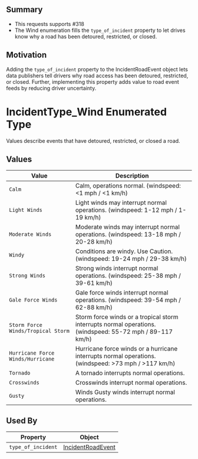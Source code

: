 ## Summary
- This requests supports #318 
- The Wind enumeration fills the `type_of_incident` property to let drives know why a road has been detoured, restricted, or closed. 

## Motivation
Adding the `type_of_incident` property to the IncidentRoadEvent object lets data publishers tell drivers why road access has been detoured, restricted, or closed. Further, implementing this property adds value to road event feeds by reducing driver uncertainty.

# IncidentType_Wind Enumerated Type
Values describe events that have detoured, restricted, or closed a road.

## Values
Value | Description
--- | ---
`Calm` | Calm, operations normal. (windspeed: <1 mph / <1 km/h)
`Light Winds` | Light winds may interrupt normal operations. (windspeed: 1-12 mph / 1-19 km/h)
`Moderate Winds` | Moderate winds may interrupt normal operations. (windspeed: 13-18 mph / 20-28 km/h)
`Windy` | Conditions are windy. Use Caution. (windspeed: 19-24 mph / 29-38 km/h)
`Strong Winds` | Strong winds interrupt normal operations. (windspeed: 25-38 mph / 39-61 km/h)
`Gale Force Winds` | Gale force winds interrupt normal operations. (windspeed: 39-54 mph / 62-88 km/h)
`Storm Force Winds/Tropical Storm` | Storm force winds or a tropical storm interrupts normal operations. (windspeed: 55-72 mph / 89-117 km/h)
`Hurricane Force Winds/Hurricane` | Hurricane force winds or a hurricane interrupts normal operations. (windspeed: >73 mph / >117 km/h)
`Tornado` | A tornado interrupts normal operations. 
`Crosswinds` | Crosswinds interrupt normal operations.
`Gusty` | Winds	Gusty winds interrupt normal operations.

## Used By
Property | Object
--- | ---
`type_of_incident` | [IncidentRoadEvent](/spec-content/objects/IncidentRoadEvent.md)
